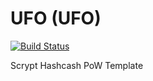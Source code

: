 UFO (UFO)
===========

[![Build Status](https://travis-ci.org/RazorLove/ufo.png?branch=master)](https://travis-ci.org/RazorLove/ufo)


Scrypt Hashcash PoW Template